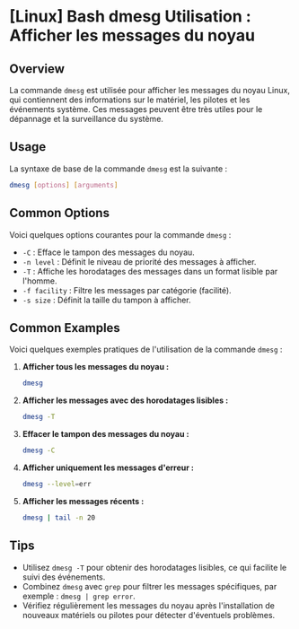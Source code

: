 # [Linux] Bash dmesg Utilisation : Afficher les messages du noyau

## Overview
La commande `dmesg` est utilisée pour afficher les messages du noyau Linux, qui contiennent des informations sur le matériel, les pilotes et les événements système. Ces messages peuvent être très utiles pour le dépannage et la surveillance du système.

## Usage
La syntaxe de base de la commande `dmesg` est la suivante :

```bash
dmesg [options] [arguments]
```

## Common Options
Voici quelques options courantes pour la commande `dmesg` :

- `-C` : Efface le tampon des messages du noyau.
- `-n level` : Définit le niveau de priorité des messages à afficher.
- `-T` : Affiche les horodatages des messages dans un format lisible par l'homme.
- `-f facility` : Filtre les messages par catégorie (facilité).
- `-s size` : Définit la taille du tampon à afficher.

## Common Examples
Voici quelques exemples pratiques de l'utilisation de la commande `dmesg` :

1. **Afficher tous les messages du noyau :**
   ```bash
   dmesg
   ```

2. **Afficher les messages avec des horodatages lisibles :**
   ```bash
   dmesg -T
   ```

3. **Effacer le tampon des messages du noyau :**
   ```bash
   dmesg -C
   ```

4. **Afficher uniquement les messages d'erreur :**
   ```bash
   dmesg --level=err
   ```

5. **Afficher les messages récents :**
   ```bash
   dmesg | tail -n 20
   ```

## Tips
- Utilisez `dmesg -T` pour obtenir des horodatages lisibles, ce qui facilite le suivi des événements.
- Combinez `dmesg` avec `grep` pour filtrer les messages spécifiques, par exemple : `dmesg | grep error`.
- Vérifiez régulièrement les messages du noyau après l'installation de nouveaux matériels ou pilotes pour détecter d'éventuels problèmes.